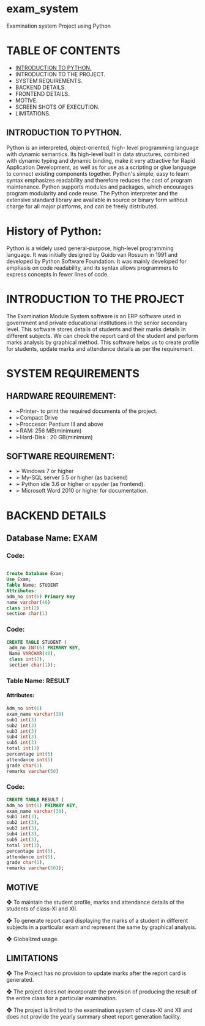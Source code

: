 # exam_system
Examination system Project using Python

# TABLE OF CONTENTS
- [INTRODUCTION TO PYTHON.](##INTRODUCTION%TO%PYTHON.)
- INTRODUCTION TO THE PROJECT.
- SYSTEM REQUIREMENTS.
- BACKEND DETAILS.
- FRONTEND DETAILS.
- MOTIVE.
- SCREEN SHOTS OF EXECUTION.
- LIMITATIONS.

## INTRODUCTION TO PYTHON.

Python is an interpreted, object-oriented, high-
level programming language with dynamic 
semantics. Its high-level built in data structures, 
combined with dynamic typing and dynamic 
binding, make it very attractive for Rapid 
Application Development, as well as for use as a 
scripting or glue language to connect existing 
components together. Python's simple, easy to 
learn syntax emphasizes readability and 
therefore reduces the cost of program 
maintenance. Python supports modules and 
packages, which encourages program modularity 
and code reuse. The Python interpreter and the 
extensive standard library are available in source 
or binary form without charge for all major 
platforms, and can be freely distributed.

# History of Python:
Python is a widely used general-purpose, high-level 
programming language. It was initially designed by 
Guido van Rossum in 1991 and developed by Python 
Software Foundation. It was mainly developed for 
emphasis on code readability, and its syntax allows 
programmers to express concepts in fewer lines of 
code.

# INTRODUCTION TO THE PROJECT
The Examination Module System software is an 
ERP software used in government and private 
educational institutions in the senior secondary 
level. This software stores details of students
and their marks details in different subjects. We 
can check the report card of the student and 
perform marks analysis by graphical method. 
This software helps us to create profile for 
students, update marks and attendance details
as per the requirement.

# SYSTEM REQUIREMENTS
## HARDWARE REQUIREMENT:
- ➢Printer- to print the required documents of the 
project.
- ➢Compact Drive
- ➢Proccesor: Pentium III and above
- ➢RAM: 256 MB(minimum)
- ➢Hard-Disk : 20 GB(minimum)
## SOFTWARE REQUIREMENT: 
- ➢ Windows 7 or higher
- ➢ My-SQL server 5.5 or higher (as backend) 
- ➢ Python idle 3.6 or higher or spyder (as 
frontend).
- ➢ Microsoft Word 2010 or higher for 
documentation.

# BACKEND DETAILS
## Database Name: EXAM
### Code:

```sql

Create Database Exam;
Use Exam;
Table Name: STUDENT
Attributes:
adm_no int(6) Primary Key
name varchar(40)
class int(2)
section char(1) 

```
### Code:
```sql
CREATE TABLE STUDENT (
 adm_no INT(6) PRIMARY KEY,
 Name VARCHAR(40),
 class int(2),
 section char(1));
 ```
 
### Table Name: RESULT
#### Attributes:
``` sql 
Adm_no int(6) 
exam_name varchar(30)
sub1 int(3)
sub2 int(3)
sub3 int(3)
sub4 int(3)
sub5 int(3)
total int(3)
percentage int(5)
attendance int(5)
grade char(1)
remarks varchar(50) 
```

### Code:
``` sql
CREATE TABLE RESULT (
Adm_no int(6) PRIMARY KEY,
exam_name varchar(30),
sub1 int(3),
sub2 int(3),
sub3 int(3),
sub4 int(3),
sub5 int(3),
total int(3),
percentage int(5),
attendance int(5),
grade char(1),
remarks varchar(50));
```

## MOTIVE
❖ To maintain the student profile, marks and 
attendance details of the students of class-XI 
and XII.

❖ To generate report card displaying the marks 
of a student in different subjects in a particular 
exam and represent the same by graphical 
analysis.

❖ Globalized usage.

## LIMITATIONS
❖ The Project has no provision to update 
marks after the report card is generated.

❖ The project does not incorporate the 
provision of producing the result of the 
entire class for a particular examination.

❖ The project is limited to the examination 
system of class-XI and XII and does not 
provide the yearly summary sheet report 
generation facility.
